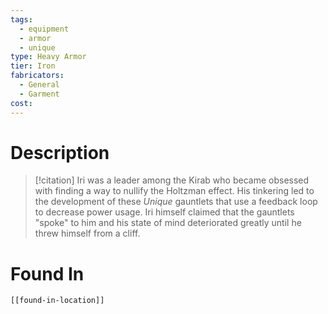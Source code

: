 ```yaml
---
tags:
  - equipment
  - armor
  - unique
type: Heavy Armor
tier: Iron
fabricators:
  - General
  - Garment
cost:
---
```

# Description
> [!citation]
> Iri was a leader among the Kirab who became obsessed with finding a way to nullify the Holtzman effect. His tinkering led to the development of these *Unique* gauntlets that use a feedback loop to decrease power usage. Iri himself claimed that the gauntlets "spoke" to him and his state of mind deteriorated greatly until he threw himself from a cliff.
# Found In
```meta-bind-embed
[[found-in-location]]
```